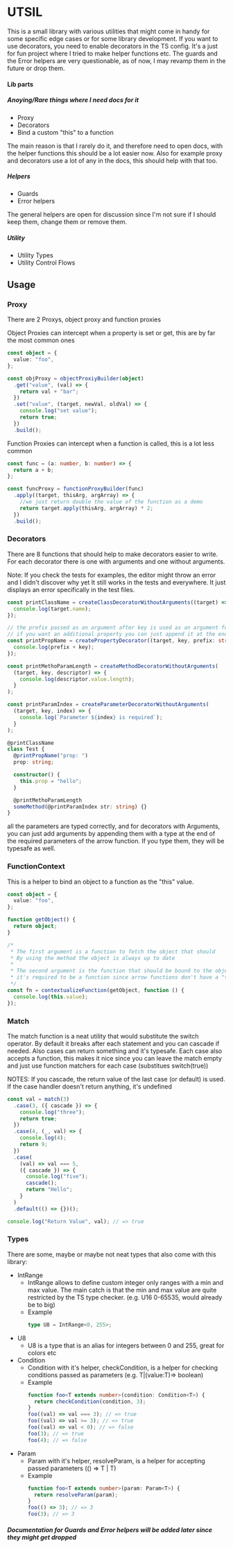 # UTSIL

This is a small library with various utilities that might come in handy for some specific edge cases or
for some library development.
If you want to use decorators, you need to enable decorators in the TS config.
It's a just for fun project where I tried to make helper functions etc.
The guards and the Error helpers are very questionable, as of now, I may revamp them in the future or drop them.

#### Lib parts

##### Anoying/Rare things where I need docs for it

- Proxy
- Decorators
- Bind a custom "this" to a function

The main reason is that I rarely do it, and therefore need to open docs, with the helper functions
this should be a lot easier now. Also for example proxy and decorators use a lot of any in the docs, this should help with that too.

##### Helpers

- Guards
- Error helpers

The general helpers are open for discussion since I'm not sure if I should keep them, change them or remove them.

##### Utility

- Utility Types
- Utility Control Flows

## Usage

### Proxy

There are 2 Proxys, object proxy and function proxies

Object Proxies can intercept when a property is set or get, this are by far the most common ones

```ts
const object = {
  value: "foo",
};

const objProxy = objectProxiyBuilder(object)
  .get("value", (val) => {
    return val + "bar";
  })
  .set("value", (target, newVal, oldVal) => {
    console.log("set value");
    return true;
  })
  .build();
```

Function Proxies can intercept when a function is called, this is a lot less common

```ts
const func = (a: number, b: number) => {
  return a + b;
};

const funcProxy = functionProxyBuilder(func)
  .apply((target, thisArg, argArray) => {
    //we just return double the value of the function as a demo
    return target.apply(thisArg, argArray) * 2;
  })
  .build();
```

### Decorators

There are 8 functions that should help to make decorators easier to write.
For each decorator there is one with arguments and one without arguments.

Note: If you check the tests for examples, the editor might throw an error and I didn't discover why yet
It still works in the tests and everywhere. It just displays an error specifically in the test files.

```ts
const printClassName = createClassDecoratorWithoutArguments((target) => {
  console.log(target.name);
});

// the prefix passed as an argument after key is used as an argument for the decorator
// if you want an additional property you can just append it at the end of the callback
const printPropName = createPropertyDecorator((target, key, prefix: string) => {
  console.log(prefix + key);
});

const printMethoParamLength = createMethodDecoratorWithoutArguments(
  (target, key, descriptor) => {
    console.log(descriptor.value.length);
  }
);

const printParamIndex = createParameterDecoratorWithoutArguments(
  (target, key, index) => {
    console.log(`Parameter ${index} is required`);
  }
);

@printClassName
class Test {
  @printPropName("prop: ")
  prop: string;

  constructor() {
    this.prop = "hello";
  }

  @printMethoParamLength
  someMethod(@printParamIndex str: string) {}
}
```

all the parameters are typed correctly, and for decorators with Arguments, you can just add arguments by appending them with a type at the end of the required parameters of the arrow function. If you type them, they will be typesafe as well.

### FunctionContext

This is a helper to bind an object to a function as the "this" value.

```ts
const object = {
  value: "foo",
};

function getObject() {
  return object;
}

/*
 * The first argument is a function to fetch the object that should
 * By using the method the object is always up to date
 *
 * The second argument is the function that should be bound to the object
 * it's required to be a function since arrow functions don't have a "this" value
 */
const fn = contextualizeFunction(getObject, function () {
  console.log(this.value);
});
```

### Match

The match function is a neat utility that would substitute the switch operator.
By default it breaks after each statement and you can cascade if needed.
Also cases can return something and it's typesafe.
Each case also accepts a function, this makes it nice since you can leave the match empty and just
use function matchers for each case (substitues switch(true))

NOTES: If you cascade, the return value of the last case (or default)
is used. If the case handler doesn't return anything, it's undefined

```ts
const val = match(3)
  .case(3, ({ cascade }) => {
    console.log("three");
    return true;
  })
  .case(4, (_, val) => {
    console.log(4);
    return 9;
  })
  .case(
    (val) => val === 5,
    ({ cascade }) => {
      console.log("five");
      cascade();
      return "Hello";
    }
  )
  .default(() => {})();

console.log("Return Value", val); // => true
```

### Types

There are some, maybe or maybe not neat types that also come with this library:

- IntRange
  - IntRange allows to define custom integer only ranges with a min and max value.
    The main catch is that the min and max value are quite restricted by the TS type checker. (e.g. U16 0-65535, would already be to big)
  - Example
    ```ts
    type U8 = IntRange<0, 255>;
    ```
- U8
  - U8 is a type that is an alias for integers between 0 and 255, great for colors etc
- Condition
  - Condition with it's helper, checkCondition, is a helper for checking conditions passed as parameters (e.g. T|(value:T)=> boolean)
  - Example
    ```ts
    function foo<T extends number>(condition: Condition<T>) {
      return checkCondition(condition, 3);
    }
    foo((val) => val === 3); // => true
    foo((val) => val >= 3); // => true
    foo((val) => val < 0); // => false
    foo(3); // => true
    foo(4); // => false
    ```
- Param
  - Param with it's helper, resolveParam, is a helper for accepting passed parameters (() => T | T)
  - Example
    ```ts
    function foo<T extends number>(param: Param<T>) {
      return resolveParam(param);
    }
    foo(() => 3); // => 3
    foo(3); // => 3
    ```

##### Documentation for Guards and Error helpers will be added later since they might get dropped
